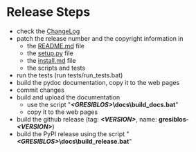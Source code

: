 Release Steps
=============

* check the [ChangeLog](https://github.com/dkrajzew/gresiblos/blob/master/docs/mkdocs/changes.md)
* patch the release number and the copyright information in
    * the [README.md](https://github.com/dkrajzew/gresiblos/blob/master/README.md) file
    * the [setup.py](https://github.com/dkrajzew/gresiblos/blob/master/setup.py) file
    * the [install.md](https://github.com/dkrajzew/gresiblos/blob/master/docs/mkdocs/install.md) file
    * the scripts and tests
* run the tests (run tests/run_tests.bat)
* build the pydoc documentation, copy it to the web pages
* commit changes
* build and upload the documentation
    * use the script "___&lt;GRESIBLOS&gt;_\docs\build_docs.bat__"
    * copy it to the web pages
* build the github release (tag: ___&lt;VERSION&gt;___, name: __gresiblos-_&lt;VERSION&gt;___)
* build the PyPI release using the script "___&lt;GRESIBLOS&gt;_\docs\build_release.bat__"

